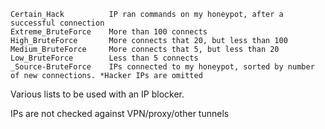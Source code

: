     Certain_Hack          IP ran commands on my honeypot, after a successful connection  
    Extreme_BruteForce    More than 100 connects  
    High_BruteForce       More connects that 20, but less than 100  
    Medium_BruteForce     More connects that 5, but less than 20  
    Low_BruteForce        Less than 5 connects  
    _Source-BruteForce    IPs connected to my honeypot, sorted by number of new connections. *Hacker IPs are omitted  

Various lists to be used with an IP blocker.

IPs are not checked against VPN/proxy/other tunnels
